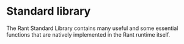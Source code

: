 # Standard library

The Rant Standard Library contains many useful and some essential functions that are natively implemented in the Rant runtime itself.